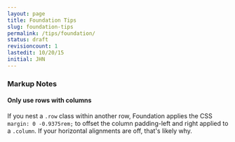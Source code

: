 ```yaml
---
layout: page
title: Foundation Tips
slug: foundation-tips
permalink: /tips/foundation/
status: draft
revisioncount: 1
lastedit: 10/20/15
initial: JHN
---
```


### Markup Notes

#### Only use rows with columns

If you nest a `.row` class within another row, Foundation applies the CSS `margin: 0 -0.9375rem;` to offset the column padding-left and right applied to a `.column`. If your horizontal alignments are off, that's likely why.